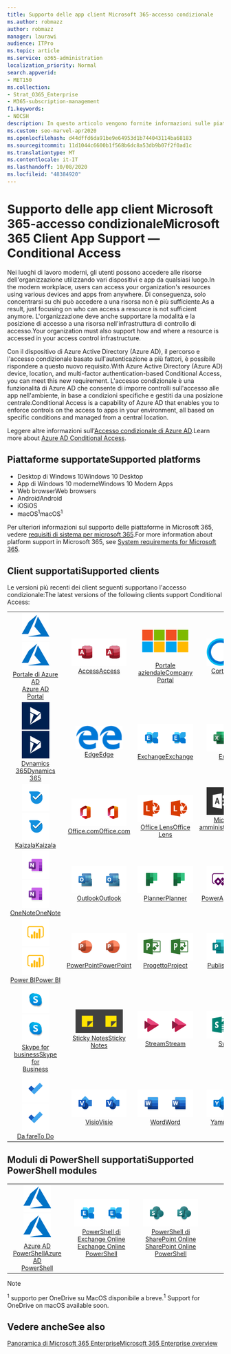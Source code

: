```yaml
---
title: Supporto delle app client Microsoft 365-accesso condizionale
ms.author: robmazz
author: robmazz
manager: laurawi
audience: ITPro
ms.topic: article
ms.service: o365-administration
localization_priority: Normal
search.appverid:
- MET150
ms.collection:
- Strat_O365_Enterprise
- M365-subscription-management
f1.keywords:
- NOCSH
description: In questo articolo vengono fornite informazioni sulle piattaforme, i client e i moduli di PowerShell che supportano l'accesso condizionale per Microsoft 365.
ms.custom: seo-marvel-apr2020
ms.openlocfilehash: d44dffd6da91be9e64953d1b744043114ba68183
ms.sourcegitcommit: 11d1044c6600b1f568b6dc8a53db9b07f2f0ad1c
ms.translationtype: MT
ms.contentlocale: it-IT
ms.lasthandoff: 10/08/2020
ms.locfileid: "48384920"
---
```

# <a name="microsoft-365-client-app-support--conditional-access"></a><span data-ttu-id="16427-103">Supporto delle app client Microsoft 365-accesso condizionale</span><span class="sxs-lookup"><span data-stu-id="16427-103">Microsoft 365 Client App Support — Conditional Access</span></span>

<span data-ttu-id="16427-104">Nei luoghi di lavoro moderni, gli utenti possono accedere alle risorse dell'organizzazione utilizzando vari dispositivi e app da qualsiasi luogo.</span><span class="sxs-lookup"><span data-stu-id="16427-104">In the modern workplace, users can access your organization's resources using various devices and apps from anywhere.</span></span> <span data-ttu-id="16427-105">Di conseguenza, solo concentrarsi su chi può accedere a una risorsa non è più sufficiente.</span><span class="sxs-lookup"><span data-stu-id="16427-105">As a result, just focusing on who can access a resource is not sufficient anymore.</span></span> <span data-ttu-id="16427-106">L'organizzazione deve anche supportare la modalità e la posizione di accesso a una risorsa nell'infrastruttura di controllo di accesso.</span><span class="sxs-lookup"><span data-stu-id="16427-106">Your organization must also support how and where a resource is accessed in your access control infrastructure.</span></span>

<span data-ttu-id="16427-107">Con il dispositivo di Azure Active Directory (Azure AD), il percorso e l'accesso condizionale basato sull'autenticazione a più fattori, è possibile rispondere a questo nuovo requisito.</span><span class="sxs-lookup"><span data-stu-id="16427-107">With Azure Active Directory (Azure AD) device, location, and multi-factor authentication-based Conditional Access, you can meet this new requirement.</span></span> <span data-ttu-id="16427-108">L'accesso condizionale è una funzionalità di Azure AD che consente di imporre controlli sull'accesso alle app nell'ambiente, in base a condizioni specifiche e gestiti da una posizione centrale.</span><span class="sxs-lookup"><span data-stu-id="16427-108">Conditional Access is a capability of Azure AD that enables you to enforce controls on the access to apps in your environment, all based on specific conditions and managed from a central location.</span></span>

<span data-ttu-id="16427-109">Leggere altre informazioni sull'[Accesso condizionale di Azure AD](https://docs.microsoft.com/azure/active-directory/conditional-access/).</span><span class="sxs-lookup"><span data-stu-id="16427-109">Learn more about [Azure AD Conditional Access](https://docs.microsoft.com/azure/active-directory/conditional-access/).</span></span>

## <a name="supported-platforms"></a><span data-ttu-id="16427-110">Piattaforme supportate</span><span class="sxs-lookup"><span data-stu-id="16427-110">Supported platforms</span></span>

 - <span data-ttu-id="16427-111">Desktop di Windows 10</span><span class="sxs-lookup"><span data-stu-id="16427-111">Windows 10 Desktop</span></span>
 - <span data-ttu-id="16427-112">App di Windows 10 moderne</span><span class="sxs-lookup"><span data-stu-id="16427-112">Windows 10 Modern Apps</span></span>
 - <span data-ttu-id="16427-113">Web browser</span><span class="sxs-lookup"><span data-stu-id="16427-113">Web browsers</span></span>
 - <span data-ttu-id="16427-114">Android</span><span class="sxs-lookup"><span data-stu-id="16427-114">Android</span></span>
 - <span data-ttu-id="16427-115">iOS</span><span class="sxs-lookup"><span data-stu-id="16427-115">iOS</span></span>
 - <span data-ttu-id="16427-116">macOS<sup>1</sup></span><span class="sxs-lookup"><span data-stu-id="16427-116">macOS<sup>1</sup></span></span>

<span data-ttu-id="16427-117">Per ulteriori informazioni sul supporto delle piattaforme in Microsoft 365, vedere [requisiti di sistema per microsoft 365](https://www.microsoft.com/microsoft-365/microsoft-365-and-office-resources).</span><span class="sxs-lookup"><span data-stu-id="16427-117">For more information about platform support in Microsoft 365, see [System requirements for Microsoft 365](https://www.microsoft.com/microsoft-365/microsoft-365-and-office-resources).</span></span>

## <a name="supported-clients"></a><span data-ttu-id="16427-118">Client supportati</span><span class="sxs-lookup"><span data-stu-id="16427-118">Supported clients</span></span>

<span data-ttu-id="16427-119">Le versioni più recenti dei client seguenti supportano l'accesso condizionale:</span><span class="sxs-lookup"><span data-stu-id="16427-119">The latest versions of the following clients support Conditional Access:</span></span>

| | | | | | |
|:---:|:---:|:---:|:---:|:---:|:---:|
| <span data-ttu-id="16427-120">![Icona di Azure](../media/o365-azure-64x64.png)</span><span class="sxs-lookup"><span data-stu-id="16427-120">![Azure icon](../media/o365-azure-64x64.png)</span></span> <br> [<span data-ttu-id="16427-121">Portale di Azure AD <br></span><span class="sxs-lookup"><span data-stu-id="16427-121">Azure AD <br> Portal </span></span>](https://azure.microsoft.com/features/azure-portal/) | <span data-ttu-id="16427-122">![Icona Access](../media/o365-access-64x64.png)</span><span class="sxs-lookup"><span data-stu-id="16427-122">![Access icon](../media/o365-access-64x64.png)</span></span> <br> [<span data-ttu-id="16427-123">Access</span><span class="sxs-lookup"><span data-stu-id="16427-123">Access</span></span>](https://products.office.com/access) | <span data-ttu-id="16427-124">![Icona portale aziendale](../media/o365-microsoft-64x64.png)</span><span class="sxs-lookup"><span data-stu-id="16427-124">![Company portal icon](../media/o365-microsoft-64x64.png)</span></span> <br> [<span data-ttu-id="16427-125"><br>Portale aziendale</span><span class="sxs-lookup"><span data-stu-id="16427-125">Company <br> Portal </span></span>](https://docs.microsoft.com/intune-user-help/sign-in-to-the-company-portal)  | <span data-ttu-id="16427-126">![Icona Cortana](../media/o365-cortana-64x64.png)</span><span class="sxs-lookup"><span data-stu-id="16427-126">![Cortana icon](../media/o365-cortana-64x64.png)</span></span> <br> [<span data-ttu-id="16427-127">Cortana</span><span class="sxs-lookup"><span data-stu-id="16427-127">Cortana</span></span>](https://www.microsoft.com/cortana) | <span data-ttu-id="16427-128">![Icona di approfondimento](../media/o365-delve-64x64.png)</span><span class="sxs-lookup"><span data-stu-id="16427-128">![Delve icon](../media/o365-delve-64x64.png)</span></span> <br> [<span data-ttu-id="16427-129">Delve</span><span class="sxs-lookup"><span data-stu-id="16427-129">Delve</span></span>](https://products.office.com/business/intelligent-search) 
| <span data-ttu-id="16427-130">![Icona Dynamics 365](../media/o365-dynamics365-64x64.png)</span><span class="sxs-lookup"><span data-stu-id="16427-130">![Dynamics 365 icon](../media/o365-dynamics365-64x64.png)</span></span> <br> [<span data-ttu-id="16427-131">Dynamics 365</span><span class="sxs-lookup"><span data-stu-id="16427-131">Dynamics 365</span></span>](https://dynamics.microsoft.com) | <span data-ttu-id="16427-132">![Icona del server perimetrale](../media/o365-edge-64x64.png)</span><span class="sxs-lookup"><span data-stu-id="16427-132">![Edge icon](../media/o365-edge-64x64.png)</span></span> <br> [<span data-ttu-id="16427-133">Edge</span><span class="sxs-lookup"><span data-stu-id="16427-133">Edge</span></span>](https://www.microsoft.com/windows/microsoft-edge) | <span data-ttu-id="16427-134">![Icona di Exchange](../media/o365-exchange-64x64.png)</span><span class="sxs-lookup"><span data-stu-id="16427-134">![Exchange icon](../media/o365-exchange-64x64.png)</span></span> <br> [<span data-ttu-id="16427-135">Exchange</span><span class="sxs-lookup"><span data-stu-id="16427-135">Exchange</span></span>](https://products.office.com/exchange/exchange-online) | <span data-ttu-id="16427-136">![Icona Excel](../media/o365-excel-64x64.png)</span><span class="sxs-lookup"><span data-stu-id="16427-136">![Excel icon](../media/o365-excel-64x64.png)</span></span> <br> [<span data-ttu-id="16427-137">Excel</span><span class="sxs-lookup"><span data-stu-id="16427-137">Excel</span></span>](https://products.office.com/excel) | <span data-ttu-id="16427-138">![Icona maschere](../media/o365-forms-64x64.png)</span><span class="sxs-lookup"><span data-stu-id="16427-138">![Forms icon](../media/o365-forms-64x64.png)</span></span> <br> [<span data-ttu-id="16427-139">Maschere</span><span class="sxs-lookup"><span data-stu-id="16427-139">Forms</span></span>](https://flow.microsoft.com/connectors/shared_microsoftforms/microsoft-forms/) 
| <span data-ttu-id="16427-140">![Icona di Kaizala](../media/o365-kaizala-64x64.png)</span><span class="sxs-lookup"><span data-stu-id="16427-140">![Kaizala icon](../media/o365-kaizala-64x64.png)</span></span> <br> [<span data-ttu-id="16427-141">Kaizala</span><span class="sxs-lookup"><span data-stu-id="16427-141">Kaizala</span></span>](https://products.office.com/en/business/microsoft-kaizala) | <span data-ttu-id="16427-142">![Icona Office.com](../media/o365-office-64x64.png)</span><span class="sxs-lookup"><span data-stu-id="16427-142">![Office.com icon](../media/o365-office-64x64.png)</span></span> <br> [<span data-ttu-id="16427-143">Office.com</span><span class="sxs-lookup"><span data-stu-id="16427-143">Office.com</span></span>](https://www.office.com/) | <span data-ttu-id="16427-144">![Icona dell'obiettivo](../media/o365-lens-64x64.png)</span><span class="sxs-lookup"><span data-stu-id="16427-144">![Lens icon](../media/o365-lens-64x64.png)</span></span> <br> [<span data-ttu-id="16427-145">Office Lens</span><span class="sxs-lookup"><span data-stu-id="16427-145">Office Lens</span></span>](https://www.microsoft.com/p/office-lens/9wzdncrfj3t8?activetab=pivot%3Aoverviewtab) | <span data-ttu-id="16427-146">![Icona di amministrazione di Office 365](../media/o365-o365admin-64x64.png)</span><span class="sxs-lookup"><span data-stu-id="16427-146">![Office 365 Admin icon](../media/o365-o365admin-64x64.png)</span></span> <br> [<span data-ttu-id="16427-147">Microsoft 365 <br> amministratore</span><span class="sxs-lookup"><span data-stu-id="16427-147">Microsoft 365 <br> Admin</span></span>](https://products.office.com/business/manage-office-365-admin-app) | <span data-ttu-id="16427-148">![Icona di OneDrive for business](../media/o365-OneDrive-64x64.png)</span><span class="sxs-lookup"><span data-stu-id="16427-148">![OneDrive for Business icon](../media/o365-OneDrive-64x64.png)</span></span> <br> [<span data-ttu-id="16427-149">OneDrive<sup>1</sup></span><span class="sxs-lookup"><span data-stu-id="16427-149">OneDrive<sup>1</sup></span></span>](https://products.office.com/onedrive-for-business/online-cloud-storage) 
| <span data-ttu-id="16427-150">![Icona di OneNote](../media/o365-OneNote-64x64.png)</span><span class="sxs-lookup"><span data-stu-id="16427-150">![OneNote icon](../media/o365-OneNote-64x64.png)</span></span> <br> [<span data-ttu-id="16427-151">OneNote</span><span class="sxs-lookup"><span data-stu-id="16427-151">OneNote</span></span>](https://products.office.com/onenote) | <span data-ttu-id="16427-152">![Icona di Outlook](../media/o365-outlook-64x64.png)</span><span class="sxs-lookup"><span data-stu-id="16427-152">![Outlook icon](../media/o365-outlook-64x64.png)</span></span> <br> [<span data-ttu-id="16427-153">Outlook</span><span class="sxs-lookup"><span data-stu-id="16427-153">Outlook</span></span>](https://products.office.com/outlook) | <span data-ttu-id="16427-154">![Icona Planner](../media/o365-planner-64x64.png)</span><span class="sxs-lookup"><span data-stu-id="16427-154">![Planner icon](../media/o365-planner-64x64.png)</span></span> <br> [<span data-ttu-id="16427-155">Planner</span><span class="sxs-lookup"><span data-stu-id="16427-155">Planner</span></span>](https://products.office.com/business/task-management-software) | <span data-ttu-id="16427-156">![Icona di PowerApps](../media/o365-powerapps-64x64.png)</span><span class="sxs-lookup"><span data-stu-id="16427-156">![PowerApps icon](../media/o365-powerapps-64x64.png)</span></span> <br> [<span data-ttu-id="16427-157">PowerApps</span><span class="sxs-lookup"><span data-stu-id="16427-157">PowerApps</span></span>](https://powerapps.microsoft.com) | <span data-ttu-id="16427-158">![Icona Power automatizzate](../media/o365-flow-64x64.png)</span><span class="sxs-lookup"><span data-stu-id="16427-158">![Power Automate icon](../media/o365-flow-64x64.png)</span></span> <br> [<span data-ttu-id="16427-159"><br>Automatizzare la potenza</span><span class="sxs-lookup"><span data-stu-id="16427-159">Power <br> Automate</span></span>](https://flow.microsoft.com)
| <span data-ttu-id="16427-160">![Icona PowerBI](../media/o365-powerbi-64x64.png)</span><span class="sxs-lookup"><span data-stu-id="16427-160">![PowerBI icon](../media/o365-powerbi-64x64.png)</span></span> <br> [<span data-ttu-id="16427-161">Power BI</span><span class="sxs-lookup"><span data-stu-id="16427-161">Power BI</span></span>](https://powerbi.microsoft.com) | <span data-ttu-id="16427-162">![Icona PowerPoint](../media/o365-powerpoint-64x64.png)</span><span class="sxs-lookup"><span data-stu-id="16427-162">![PowerPoint icon](../media/o365-powerpoint-64x64.png)</span></span> <br> [<span data-ttu-id="16427-163">PowerPoint</span><span class="sxs-lookup"><span data-stu-id="16427-163">PowerPoint</span></span>](https://products.office.com/powerpoint) | <span data-ttu-id="16427-164">![Icona progetto](../media/o365-project-64x64.png)</span><span class="sxs-lookup"><span data-stu-id="16427-164">![Project icon](../media/o365-project-64x64.png)</span></span> <br> [<span data-ttu-id="16427-165">Progetto</span><span class="sxs-lookup"><span data-stu-id="16427-165">Project</span></span>](https://products.office.com/project) | <span data-ttu-id="16427-166">![Icona di Publisher](../media/o365-publisher-64x64.png)</span><span class="sxs-lookup"><span data-stu-id="16427-166">![Publisher icon](../media/o365-publisher-64x64.png)</span></span> <br> [<span data-ttu-id="16427-167">Publisher</span><span class="sxs-lookup"><span data-stu-id="16427-167">Publisher</span></span>](https://products.office.com/publisher) | <span data-ttu-id="16427-168">![Icona di SharePoint](../media/o365-sharepoint-64x64.png)</span><span class="sxs-lookup"><span data-stu-id="16427-168">![SharePoint icon](../media/o365-sharepoint-64x64.png)</span></span> <br> [<span data-ttu-id="16427-169">SharePoint</span><span class="sxs-lookup"><span data-stu-id="16427-169">Sharepoint</span></span>](https://products.office.com/sharepoint) 
| <span data-ttu-id="16427-170">![Icona di Skype for Business](../media/o365-skypeforbusiness-64x64.png)</span><span class="sxs-lookup"><span data-stu-id="16427-170">![Skype for Business icon](../media/o365-skypeforbusiness-64x64.png)</span></span> <br> [<span data-ttu-id="16427-171">Skype for <br> business</span><span class="sxs-lookup"><span data-stu-id="16427-171">Skype for <br> Business</span></span>](https://www.skype.com/business/) | <span data-ttu-id="16427-172">![Icona note adesive](../media/o365-stickynotes-64x64.png)</span><span class="sxs-lookup"><span data-stu-id="16427-172">![Sticky Notes icon](../media/o365-stickynotes-64x64.png)</span></span> <br> [<span data-ttu-id="16427-173">Sticky Notes</span><span class="sxs-lookup"><span data-stu-id="16427-173">Sticky Notes</span></span>](https://www.microsoft.com/p/microsoft-sticky-notes/9nblggh4qghw) | <span data-ttu-id="16427-174">![Icona di Stream](../media/o365-stream-64x64.png)</span><span class="sxs-lookup"><span data-stu-id="16427-174">![Stream icon](../media/o365-stream-64x64.png)</span></span> <br> [<span data-ttu-id="16427-175">Stream</span><span class="sxs-lookup"><span data-stu-id="16427-175">Stream</span></span>](https://stream.microsoft.com) | <span data-ttu-id="16427-176">![Icona Sway](../media/o365-sway-64x64.png)</span><span class="sxs-lookup"><span data-stu-id="16427-176">![Sway icon](../media/o365-sway-64x64.png)</span></span> <br> [<span data-ttu-id="16427-177">Sway</span><span class="sxs-lookup"><span data-stu-id="16427-177">Sway</span></span>](https://sway.com) | <span data-ttu-id="16427-178">![icona di Teams](../media/o365-teams-64x64.png)</span><span class="sxs-lookup"><span data-stu-id="16427-178">![Teams icon](../media/o365-teams-64x64.png)</span></span> <br> [<span data-ttu-id="16427-179">Teams</span><span class="sxs-lookup"><span data-stu-id="16427-179">Teams</span></span>](https://products.office.com/microsoft-teams/group-chat-software) 
| <span data-ttu-id="16427-180">![Icona da fare](../media/o365-todo-64x64.png)</span><span class="sxs-lookup"><span data-stu-id="16427-180">![To Do icon](../media/o365-todo-64x64.png)</span></span> <br> [<span data-ttu-id="16427-181">Da fare</span><span class="sxs-lookup"><span data-stu-id="16427-181">To Do</span></span>](https://todo.microsoft.com) | <span data-ttu-id="16427-182">![Icona Visio](../media/o365-visio-64x64.png)</span><span class="sxs-lookup"><span data-stu-id="16427-182">![Visio icon](../media/o365-visio-64x64.png)</span></span> <br> [<span data-ttu-id="16427-183">Visio</span><span class="sxs-lookup"><span data-stu-id="16427-183">Visio</span></span>](https://products.office.com/visio/flowchart-software) | <span data-ttu-id="16427-184">![Icona Word](../media/o365-word-64x64.png)</span><span class="sxs-lookup"><span data-stu-id="16427-184">![Word icon](../media/o365-word-64x64.png)</span></span> <br> [<span data-ttu-id="16427-185">Word</span><span class="sxs-lookup"><span data-stu-id="16427-185">Word</span></span>](https://products.office.com/word) | <span data-ttu-id="16427-186">![Icona di Yammer](../media/o365-yammer-64x64.png)</span><span class="sxs-lookup"><span data-stu-id="16427-186">![Yammer icon](../media/o365-yammer-64x64.png)</span></span> <br> [<span data-ttu-id="16427-187">Yammer</span><span class="sxs-lookup"><span data-stu-id="16427-187">Yammer</span></span>](https://products.office.com/yammer/yammer-overview)

## <a name="supported-powershell-modules"></a><span data-ttu-id="16427-188">Moduli di PowerShell supportati</span><span class="sxs-lookup"><span data-stu-id="16427-188">Supported PowerShell modules</span></span>

| | | | | | |
|:---:|:---:|:---:|:---:|:---:|:---:|
| <span data-ttu-id="16427-189">![Icona di Azure](../media/o365-azure-64x64.png)</span><span class="sxs-lookup"><span data-stu-id="16427-189">![Azure icon](../media/o365-azure-64x64.png)</span></span> <br> [<span data-ttu-id="16427-190">Azure AD <br> PowerShell</span><span class="sxs-lookup"><span data-stu-id="16427-190">Azure AD <br> PowerShell</span></span>](https://docs.microsoft.com/powershell/azure/active-directory/overview?view=azureadps-2.0) | <span data-ttu-id="16427-191">![Icona di Exchange](../media/o365-exchange-64x64.png)</span><span class="sxs-lookup"><span data-stu-id="16427-191">![Exchange icon](../media/o365-exchange-64x64.png)</span></span> <br> [<span data-ttu-id="16427-192">PowerShell di Exchange Online <br></span><span class="sxs-lookup"><span data-stu-id="16427-192">Exchange Online <br> PowerShell</span></span>](https://docs.microsoft.com/powershell/exchange/exchange-online-powershell) | <span data-ttu-id="16427-193">![Icona di SharePoint](../media/o365-sharepoint-64x64.png)</span><span class="sxs-lookup"><span data-stu-id="16427-193">![SharePoint icon](../media/o365-sharepoint-64x64.png)</span></span> <br> [<span data-ttu-id="16427-194">PowerShell di SharePoint Online <br></span><span class="sxs-lookup"><span data-stu-id="16427-194">SharePoint Online <br> PowerShell</span></span>](https://docs.microsoft.com/powershell/sharepoint/sharepoint-online/connect-sharepoint-online)

> [!NOTE]
> <span data-ttu-id="16427-195"><sup>1</sup> supporto per OneDrive su MacOS disponibile a breve.</span><span class="sxs-lookup"><span data-stu-id="16427-195"><sup>1</sup> Support for OneDrive on macOS available soon.</span></span>

## <a name="see-also"></a><span data-ttu-id="16427-196">Vedere anche</span><span class="sxs-lookup"><span data-stu-id="16427-196">See also</span></span>

[<span data-ttu-id="16427-197">Panoramica di Microsoft 365 Enterprise</span><span class="sxs-lookup"><span data-stu-id="16427-197">Microsoft 365 Enterprise overview</span></span>](microsoft-365-overview.md)
